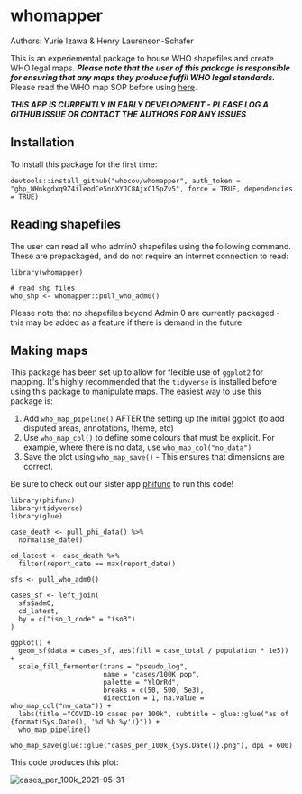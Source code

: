 # whomapper

Authors: Yurie Izawa & Henry Laurenson-Schafer

This is an experiemental package to house WHO shapefiles and create WHO legal maps. ***Please note that the user of this package is responsible for ensuring that any maps they produce fuffil WHO legal standards.*** Please read the WHO map SOP before using [here](http://gamapserver.who.int/gho/gis/training/DMF_GIS2010_2_SOPSforWHOMaps.pdf).

***THIS APP IS CURRENTLY IN EARLY DEVELOPMENT - PLEASE LOG A GITHUB ISSUE OR CONTACT THE AUTHORS FOR ANY ISSUES***

## Installation

To install this package for the first time: 

```
devtools::install_github("whocov/whomapper", auth_token = "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", force = TRUE, dependencies = TRUE)
```
## Reading shapefiles

The user can read all who admin0 shapefiles using the following command. These are prepackaged, and do not require an internet connection to read:

```
library(whomapper)

# read shp files
who_shp <- whomapper::pull_who_adm0()
```

Please note that no shapefiles beyond Admin 0 are currently packaged - this may be added as a feature if there is demand in the future.

## Making maps

This package has been set up to allow for flexible use of `ggplot2` for mapping. It's highly recommended that the `tidyverse` is installed before using this package to manipulate maps. The easiest way to use this package is:

1. Add `who_map_pipeline()` AFTER the setting up the initial ggplot (to add disputed areas, annotations, theme, etc)
2. Use `who_map_col()` to define some colours that must be explicit. For example, where there is no data, use `who_map_col("no_data")`
3. Save the plot using `who_map_save()` - This ensures that dimensions are correct. 

Be sure to check out our sister app [phifunc](https://github.com/whocov/phifunc) to run this code!

```
library(phifunc)
library(tidyverse)
library(glue)

case_death <- pull_phi_data() %>% 
  normalise_date()

cd_latest <- case_death %>% 
  filter(report_date == max(report_date))

sfs <- pull_who_adm0()

cases_sf <- left_join(
  sfs$adm0,
  cd_latest,
  by = c("iso_3_code" = "iso3")
)

ggplot() +
  geom_sf(data = cases_sf, aes(fill = case_total / population * 1e5)) +
  scale_fill_fermenter(trans = "pseudo_log",
                       name = "cases/100K pop", 
                       palette = "YlOrRd", 
                       breaks = c(50, 500, 5e3),
                       direction = 1, na.value = who_map_col("no_data")) +
  labs(title ="COVID-19 cases per 100k", subtitle = glue::glue("as of {format(Sys.Date(), '%d %b %y')}")) +
  who_map_pipeline()

who_map_save(glue::glue("cases_per_100k_{Sys.Date()}.png"), dpi = 600)

```

This code produces this plot:

![cases_per_100k_2021-05-31](https://user-images.githubusercontent.com/38218241/120209436-fa62df80-c22e-11eb-960c-c7ee84b2473c.png)
